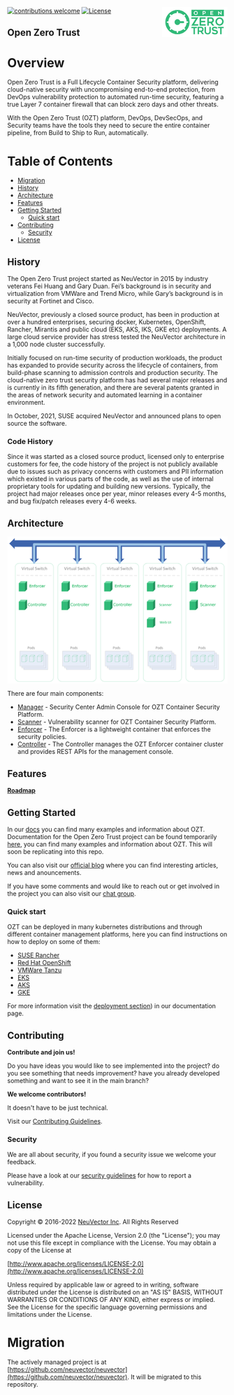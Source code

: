 [![contributions welcome](https://img.shields.io/badge/contributions-welcome-green.svg?style=flat)](../CONTRIBUTING.md)
[![License](https://img.shields.io/badge/License-Apache%202.0-blue.svg)](http://www.apache.org/licenses/LICENSE-2.0)
<img align="right" src="https://github.com/openzerotrust/.github/blob/main/images/OpenZeroTrustLogo_Green2.png" width="150px" />

## Open Zero Trust

# Overview

Open Zero Trust is a Full Lifecycle Container Security platform, delivering cloud-native security with uncompromising end-to-end protection, from DevOps vulnerability protection to automated run-time security, featuring a true Layer 7 container firewall that can block zero days and other threats.

With the Open Zero Trust (OZT) platform, DevOps, DevSecOps, and Security teams have the tools they need to secure the entire container pipeline, from Build to Ship to Run, automatically.

# Table of Contents

- [Migration](#Migration)
- [History](#History)
- [Architecture](#Architecture)
- [Features](#Features)
- [Getting Started](#Getting-Started)
  - [Quick start](#Quick-start)
- [Contributing](#Contributing)
  - [Security](#Security)
- [License](#License)


## History

The Open Zero Trust project started as NeuVector in 2015 by industry veterans Fei Huang and Gary Duan. Fei’s background is in security and virtualization from VMWare and Trend Micro, while Gary’s background is in security at Fortinet and Cisco.

NeuVector, previously a closed source product, has been in production at over a hundred enterprises, securing docker, Kubernetes, OpenShift, Rancher, Mirantis and public cloud (EKS, AKS, IKS, GKE etc) deployments. 
A large cloud service provider has stress tested the NeuVector architecture in a 1,000 node cluster successfully. 

Initially focused on run-time security of production workloads, the product has expanded to provide security across the lifecycle of containers, from build-phase scanning to admission controls and production security. The cloud-native zero trust security platform has had several major releases and is currently in its fifth generation, and there are several patents granted in the areas of network security and automated learning in a container environment.

In October, 2021, SUSE acquired NeuVector and announced plans to open source the software.

### Code History
Since it was started as a closed source product, licensed only to enterprise customers for fee, the code history of the project is not publicly available due to issues such as privacy concerns with customers and PII information which existed in various parts of the code, as well as the use of internal proprietary tools for updating and building new versions. Typically, the project had major releases once per year, minor releases every 4-5 months, and bug fix/patch releases every 4-6 weeks.


## Architecture

<img align="center" src="https://github.com/openzerotrust/.github/blob/main/images/ozt_arch.png" alt="Neuvector_architecture" />


There are four main components:

+ [Manager](https://github.com/openzt/manager) - Security Center Admin Console for OZT Container Security Platform.
+ [Scanner](https://github.com/openzt/scanner) - Vulnerability scanner for OZT Container Security Platform.
+ [Enforcer](https://github.com/openzt/neuvector) - The Enforcer is a lightweight container that enforces the security policies.
+ [Controller](https://github.com/openzt/neuvector) - The Controller manages the OZT Enforcer container cluster and provides REST APIs for the management console.



## Features


**[Roadmap](https://github.com/openzerotrust/docs/blob/main/ROADMAP.md)**


## Getting Started

In our [docs](https://open-docs.neuvector.com) you can find many examples and information about OZT.
Documentation for the Open Zero Trust project can be found temporarily [here](https://open-docs.neuvector.com), you can find many examples and information about OZT. This will soon be replicating into this repo.

You can also visit our [official blog](https://blog.neuvector.com/article) where you can find interesting articles, news and anouncements.


If you have some comments and would like to reach out or get involved in the project you can also visit our [chat group]().



### Quick start

OZT can be deployed in many kubernetes distributions and through different container management platforms, here you can find instructions on how to deploy on some of them:
+ [SUSE Rancher](https://open-docs.neuvector.com/deploying/rancher)
+ [Red Hat OpenShift](https://open-docs.neuvector.com/deploying/openshift)
+ [VMWare Tanzu]()
+ [EKS](https://open-docs.neuvector.com/deploying/publick8s)
+ [AKS](https://open-docs.neuvector.com/deploying/publick8s)
+ [GKE](https://open-docs.neuvector.com/deploying/publick8s)

For more information visit the [deployment section](https://open-docs.neuvector.com/deploying/production#planning-deployments)) in our documentation page.



## Contributing

**Contribute and join us!**

Do you have ideas you would like to see implemented into the project? do you see something that needs improvement? have you already developed something and want to see it in the main branch? 


**We welcome contributors!**


It doesn't have to be just technical.


Visit our [Contributing Guidelines](https://github.com/openzerotrust/docs/blob/main/CONTRIBUTING.md).


### Security


We are all about security, if you found a security issue we welcome your feedback.


Please have a look at our [security guidelines](https://github.com/openzerotrust/docs/blob/main/SECURITY.md) for how to report a vulnerability.



## License

Copyright © 2016-2022 [NeuVector Inc](https://neuvector.com). All Rights Reserved

Licensed under the Apache License, Version 2.0 (the "License");
you may not use this file except in compliance with the License.
You may obtain a copy of the License at

[http://www.apache.org/licenses/LICENSE-2.0](http://www.apache.org/licenses/LICENSE-2.0)

Unless required by applicable law or agreed to in writing, software
distributed under the License is distributed on an "AS IS" BASIS,
WITHOUT WARRANTIES OR CONDITIONS OF ANY KIND, either express or implied.
See the License for the specific language governing permissions and
limitations under the License.

# Migration

The actively managed project is at [https://github.com/neuvector/neuvector](https://github.com/neuvector/neuvector). It will be migrated to this repository.
